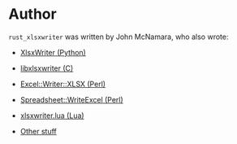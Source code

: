 # Author


`rust_xlsxwriter` was written by John McNamara, who also wrote:

 - [XlsxWriter (Python)][1]
 - [libxlsxwriter (C)][5]
 - [Excel::Writer::XLSX (Perl)][2]
 - [Spreadsheet::WriteExcel (Perl)][3]
 - [xlsxwriter.lua (Lua)][4]

 - [Other stuff][6]

  [1]: https://xlsxwriter.readthedocs.io
  [2]: https://metacpan.org/pod/Excel::Writer::XLSX
  [3]: https://metacpan.org/pod/Spreadsheet::WriteExcel
  [4]: https://github.com/jmcnamara/xlsxwriter.lua
  [5]: https://libxlsxwriter.github.io
  [6]: https://github.com/jmcnamara
